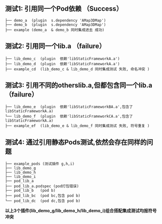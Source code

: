 
## 测试1: 引用同一个Pod依赖 （Success）
```
├── demo_a  (plugin  s.dependency 'AMap3DMap')
├── demo_b  (plugin  s.dependency 'AMap3DMap')
├── example (demo_a  & demo_b 同时集成进去 成功)
```
## 测试2: 引用同一个lib.a （failure）
```
├── lib_demo_c  (plugin  依赖'libStaticFrameworkA.a')
├── lib_demo_d  (plugin  依赖'libStaticFrameworkA.a')
├── example_cd  (lib_demo_c & lib_demo_d 同时集成测试 失败, 命名冲突 )
```
## 测试3: 引用不同的otherslib.a,但都包含同一个lib.a （failure）
```
├── lib_demo_e  (plugin  依赖'libStaticFrameworkBA.a',包含了libStaticFrameworkA.a)
└── lib_demo_f  (plugin  依赖'libStaticFrameworkCA.a',包含了libStaticFrameworkA.a)
├── example_ef  (lib_demo_e & lib_demo_f 同时集成测试 失败, 符号重复 )
```
## 测试4: 通过引用静态Pods测试,依然会存在同样的问题
```
├── example_pods (测试插件 g,h,i)
├── lib_demo_g
├── lib_demo_h
├── lib_demo_i
├── pod_lib_a
├── pod_lib_a.podspec (pod打包错误)
├── pod_lib_b   (pod b)
├── pod_lib_bc  (pod bc,包含 pod b)
└── pod_lib_dc  (pod dc,包含 pod b)
```
 **以上3个插件(lib_demo_g/lib_demo_h/lib_demo_i)组合搭配集成测试均报符号冲突**